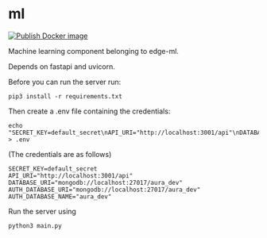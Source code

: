 # ml
[![Publish Docker image](https://github.com/edge-ml/ml/actions/workflows/publishDocker.yaml/badge.svg)](https://github.com/edge-ml/ml/actions/workflows/publishDocker.yaml)

Machine learning component belonging to edge-ml.

Depends on fastapi and uvicorn.

Before you can run the server run:
```
pip3 install -r requirements.txt
```

Then create a .env file containing the credentials:

```
echo "SECRET_KEY=default_secret\nAPI_URI="http://localhost:3001/api"\nDATABASE_URI="mongodb://localhost:27017/aura_dev"\nAUTH_DATABASE_URI="mongodb://localhost:27017/aura_dev"\nAUTH_DATABASE_NAME="aura_dev"" > .env
```

(The credentials are as follows)
```
SECRET_KEY=default_secret
API_URI="http://localhost:3001/api"
DATABASE_URI="mongodb://localhost:27017/aura_dev"
AUTH_DATABASE_URI="mongodb://localhost:27017/aura_dev"
AUTH_DATABASE_NAME="aura_dev"
```

Run the server using 
```
python3 main.py
```
